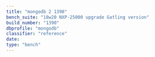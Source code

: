 ```yaml
---
title: "mongodb 2 1390"
bench_suite: "18w20 NXP-25000 upgrade Gatling version"
build_number: "1390"
dbprofile: "mongodb"
classifier: "reference"
date: 
type: "bench"
---
```

